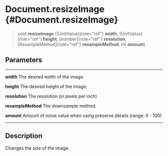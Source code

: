 Document.resizeImage {#Document.resizeImage}
====================

> void **resizeImage** ([UnitValue]{role="ref"} **width**,
> [UnitValue]{role="ref"} **height**, [number]{role="ref"}
> **resolution**, [ResampleMethod]{role="ref"} **resampleMethod**, int
> **amount**)

Parameters
----------

  -------------------- ------------------------------------------------------
  **width**            The desired width of the image.

  **height**           The desired height of the image.

  **resolution**       The resolution (in pixels per inch)

  **resampleMethod**   The downsample method.

  **amount**           Amount of noise value when using preserve details
                       (range: 0 - 100)
  -------------------- ------------------------------------------------------

Description
-----------

Changes the size of the image.
